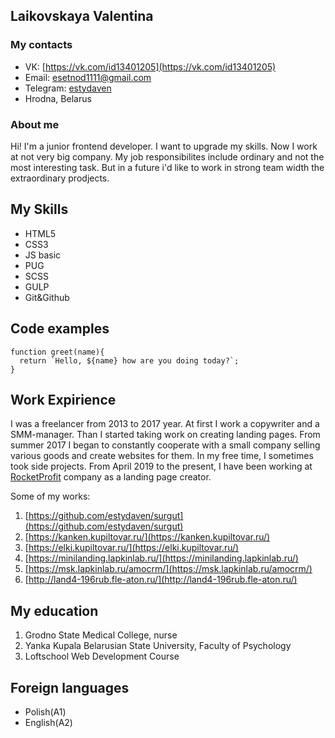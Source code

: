 ## **Laikovskaya Valentina**

### **My contacts**

* VK: [https://vk.com/id13401205](https://vk.com/id13401205)
* Email: [esetnod1111@gmail.com](esetnod1111@gmail.com)
* Telegram: [estydaven](https://t.me/estydaven)
* Hrodna, Belarus

### **About me**

Hi! I'm a junior frontend developer. I want to upgrade my skills. Now I work at not very big company. My job responsibilites include ordinary and not the most interesting task. But in a future i'd like to work in strong team width the extraordinary prodjects. 

## **My Skills**

* HTML5
* CSS3
* JS basic
* PUG
* SCSS
* GULP
* Git&Github

## **Code examples**

```
function greet(name){
  return `Hello, ${name} how are you doing today?`;
}
```

## **Work Expirience**

I was a freelancer from 2013 to 2017 year. At first I work a copywriter and a SMM-manager. Than I started taking work on creating landing pages. From summer 2017 
I began to constantly cooperate with a small company selling various goods and create websites for them. In my free time, I sometimes took side projects. From April 2019 to the present, I have been working at [RocketProfit](https://rocketprofit.com/) company as a landing page creator.

Some of my works:

1. [https://github.com/estydaven/surgut](https://github.com/estydaven/surgut)
1. [https://kanken.kupiltovar.ru/](https://kanken.kupiltovar.ru/)
1. [https://elki.kupiltovar.ru/](https://elki.kupiltovar.ru/)
1. [https://minilanding.lapkinlab.ru/](https://minilanding.lapkinlab.ru/)
1. [https://msk.lapkinlab.ru/amocrm/](https://msk.lapkinlab.ru/amocrm/)
1. [http://land4-196rub.fle-aton.ru/](http://land4-196rub.fle-aton.ru/)

## **My education**

1. Grodno State Medical College, nurse
1. Yanka Kupala Belarusian State University, Faculty of Psychology
1. Loftschool Web Development Course

## **Foreign languages**

* Polish(A1)
* English(A2)